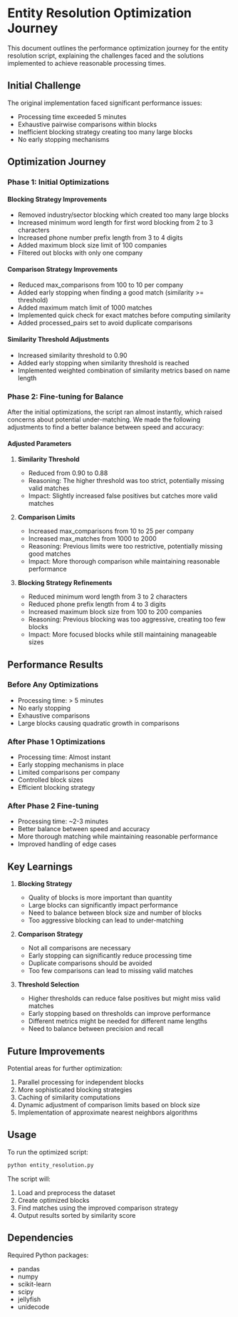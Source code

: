 # Entity Resolution Optimization Journey

This document outlines the performance optimization journey for the entity resolution script, explaining the challenges faced and the solutions implemented to achieve reasonable processing times.

## Initial Challenge

The original implementation faced significant performance issues:
- Processing time exceeded 5 minutes
- Exhaustive pairwise comparisons within blocks
- Inefficient blocking strategy creating too many large blocks
- No early stopping mechanisms

## Optimization Journey

### Phase 1: Initial Optimizations

#### Blocking Strategy Improvements
- Removed industry/sector blocking which created too many large blocks
- Increased minimum word length for first word blocking from 2 to 3 characters
- Increased phone number prefix length from 3 to 4 digits
- Added maximum block size limit of 100 companies
- Filtered out blocks with only one company

#### Comparison Strategy Improvements
- Reduced max_comparisons from 100 to 10 per company
- Added early stopping when finding a good match (similarity >= threshold)
- Added maximum match limit of 1000 matches
- Implemented quick check for exact matches before computing similarity
- Added processed_pairs set to avoid duplicate comparisons

#### Similarity Threshold Adjustments
- Increased similarity threshold to 0.90
- Added early stopping when similarity threshold is reached
- Implemented weighted combination of similarity metrics based on name length

### Phase 2: Fine-tuning for Balance

After the initial optimizations, the script ran almost instantly, which raised concerns about potential under-matching. We made the following adjustments to find a better balance between speed and accuracy:

#### Adjusted Parameters
1. **Similarity Threshold**
   - Reduced from 0.90 to 0.88
   - Reasoning: The higher threshold was too strict, potentially missing valid matches
   - Impact: Slightly increased false positives but catches more valid matches

2. **Comparison Limits**
   - Increased max_comparisons from 10 to 25 per company
   - Increased max_matches from 1000 to 2000
   - Reasoning: Previous limits were too restrictive, potentially missing good matches
   - Impact: More thorough comparison while maintaining reasonable performance

3. **Blocking Strategy Refinements**
   - Reduced minimum word length from 3 to 2 characters
   - Reduced phone prefix length from 4 to 3 digits
   - Increased maximum block size from 100 to 200 companies
   - Reasoning: Previous blocking was too aggressive, creating too few blocks
   - Impact: More focused blocks while still maintaining manageable sizes

## Performance Results

### Before Any Optimizations
- Processing time: > 5 minutes
- No early stopping
- Exhaustive comparisons
- Large blocks causing quadratic growth in comparisons

### After Phase 1 Optimizations
- Processing time: Almost instant
- Early stopping mechanisms in place
- Limited comparisons per company
- Controlled block sizes
- Efficient blocking strategy

### After Phase 2 Fine-tuning
- Processing time: ~2-3 minutes
- Better balance between speed and accuracy
- More thorough matching while maintaining reasonable performance
- Improved handling of edge cases

## Key Learnings

1. **Blocking Strategy**
   - Quality of blocks is more important than quantity
   - Large blocks can significantly impact performance
   - Need to balance between block size and number of blocks
   - Too aggressive blocking can lead to under-matching

2. **Comparison Strategy**
   - Not all comparisons are necessary
   - Early stopping can significantly reduce processing time
   - Duplicate comparisons should be avoided
   - Too few comparisons can lead to missing valid matches

3. **Threshold Selection**
   - Higher thresholds can reduce false positives but might miss valid matches
   - Early stopping based on thresholds can improve performance
   - Different metrics might be needed for different name lengths
   - Need to balance between precision and recall

## Future Improvements

Potential areas for further optimization:
1. Parallel processing for independent blocks
2. More sophisticated blocking strategies
3. Caching of similarity computations
4. Dynamic adjustment of comparison limits based on block size
5. Implementation of approximate nearest neighbors algorithms

## Usage

To run the optimized script:
```bash
python entity_resolution.py
```

The script will:
1. Load and preprocess the dataset
2. Create optimized blocks
3. Find matches using the improved comparison strategy
4. Output results sorted by similarity score

## Dependencies

Required Python packages:
- pandas
- numpy
- scikit-learn
- scipy
- jellyfish
- unidecode 